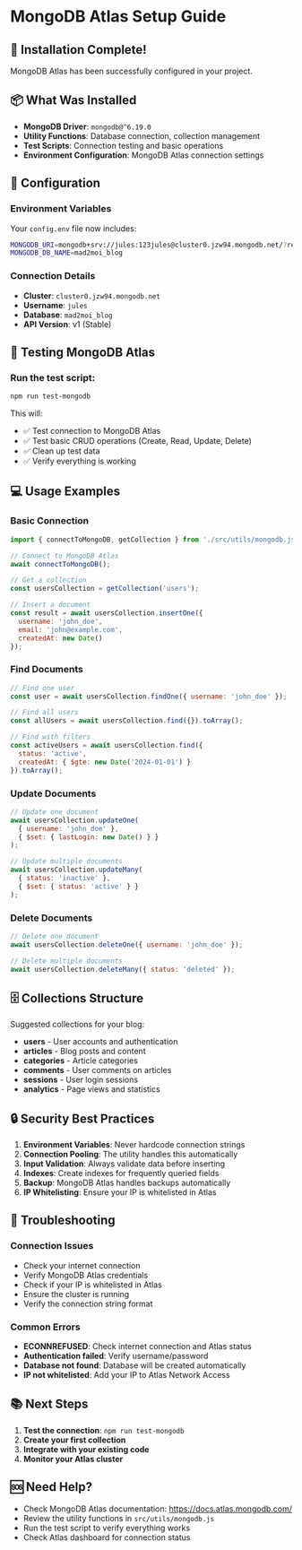# MongoDB Atlas Setup Guide

## 🚀 Installation Complete!

MongoDB Atlas has been successfully configured in your project.

## 📦 What Was Installed

- **MongoDB Driver**: `mongodb@^6.19.0`
- **Utility Functions**: Database connection, collection management
- **Test Scripts**: Connection testing and basic operations
- **Environment Configuration**: MongoDB Atlas connection settings

## 🔧 Configuration

### Environment Variables
Your `config.env` file now includes:
```bash
MONGODB_URI=mongodb+srv://jules:123jules@cluster0.jzw94.mongodb.net/?retryWrites=true&w=majority&appName=Cluster0
MONGODB_DB_NAME=mad2moi_blog
```

### Connection Details
- **Cluster**: `cluster0.jzw94.mongodb.net`
- **Username**: `jules`
- **Database**: `mad2moi_blog`
- **API Version**: v1 (Stable)

## 🧪 Testing MongoDB Atlas

### Run the test script:
```bash
npm run test-mongodb
```

This will:
- ✅ Test connection to MongoDB Atlas
- ✅ Test basic CRUD operations (Create, Read, Update, Delete)
- ✅ Clean up test data
- ✅ Verify everything is working

## 💻 Usage Examples

### Basic Connection
```javascript
import { connectToMongoDB, getCollection } from './src/utils/mongodb.js';

// Connect to MongoDB Atlas
await connectToMongoDB();

// Get a collection
const usersCollection = getCollection('users');

// Insert a document
const result = await usersCollection.insertOne({
  username: 'john_doe',
  email: 'john@example.com',
  createdAt: new Date()
});
```

### Find Documents
```javascript
// Find one user
const user = await usersCollection.findOne({ username: 'john_doe' });

// Find all users
const allUsers = await usersCollection.find({}).toArray();

// Find with filters
const activeUsers = await usersCollection.find({ 
  status: 'active',
  createdAt: { $gte: new Date('2024-01-01') }
}).toArray();
```

### Update Documents
```javascript
// Update one document
await usersCollection.updateOne(
  { username: 'john_doe' },
  { $set: { lastLogin: new Date() } }
);

// Update multiple documents
await usersCollection.updateMany(
  { status: 'inactive' },
  { $set: { status: 'active' } }
);
```

### Delete Documents
```javascript
// Delete one document
await usersCollection.deleteOne({ username: 'john_doe' });

// Delete multiple documents
await usersCollection.deleteMany({ status: 'deleted' });
```

## 🗄️ Collections Structure

Suggested collections for your blog:
- **users** - User accounts and authentication
- **articles** - Blog posts and content
- **categories** - Article categories
- **comments** - User comments on articles
- **sessions** - User login sessions
- **analytics** - Page views and statistics

## 🔒 Security Best Practices

1. **Environment Variables**: Never hardcode connection strings
2. **Connection Pooling**: The utility handles this automatically
3. **Input Validation**: Always validate data before inserting
4. **Indexes**: Create indexes for frequently queried fields
5. **Backup**: MongoDB Atlas handles backups automatically
6. **IP Whitelisting**: Ensure your IP is whitelisted in Atlas

## 🚨 Troubleshooting

### Connection Issues
- Check your internet connection
- Verify MongoDB Atlas credentials
- Check if your IP is whitelisted in Atlas
- Ensure the cluster is running
- Verify the connection string format

### Common Errors
- **ECONNREFUSED**: Check internet connection and Atlas status
- **Authentication failed**: Verify username/password
- **Database not found**: Database will be created automatically
- **IP not whitelisted**: Add your IP to Atlas Network Access

## 📚 Next Steps

1. **Test the connection**: `npm run test-mongodb`
2. **Create your first collection**
3. **Integrate with your existing code**
4. **Monitor your Atlas cluster**

## 🆘 Need Help?

- Check MongoDB Atlas documentation: https://docs.atlas.mongodb.com/
- Review the utility functions in `src/utils/mongodb.js`
- Run the test script to verify everything works
- Check Atlas dashboard for connection status
